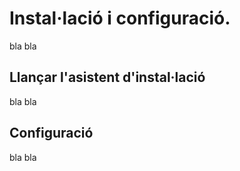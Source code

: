 # Instal·lació i configuració.
bla bla
## Llançar l'asistent d'instal·lació
bla bla
## Configuració
bla bla
